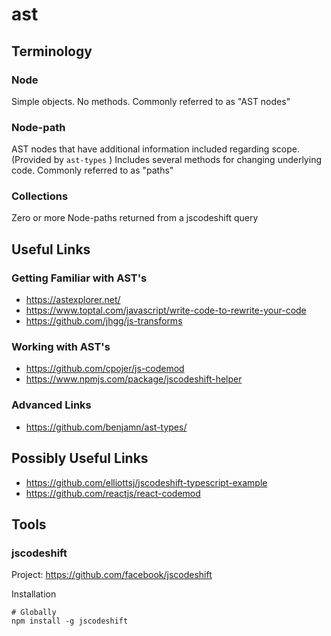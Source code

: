 # ast

## Terminology

### Node
Simple objects.
No methods.
Commonly referred to as "AST nodes"

### Node-path
AST nodes that have additional information included regarding scope. (Provided by `ast-types` )
Includes several methods for changing underlying code.
Commonly referred to as "paths"

### Collections

Zero or more Node-paths returned from a jscodeshift query

## Useful Links

### Getting Familiar with AST's
* https://astexplorer.net/
* https://www.toptal.com/javascript/write-code-to-rewrite-your-code
* https://github.com/jhgg/js-transforms

### Working with AST's

* https://github.com/cpojer/js-codemod
* https://www.npmjs.com/package/jscodeshift-helper

### Advanced Links

* https://github.com/benjamn/ast-types/
## Possibly Useful Links

* https://github.com/elliottsj/jscodeshift-typescript-example
* https://github.com/reactjs/react-codemod

## Tools

### jscodeshift

Project: https://github.com/facebook/jscodeshift

Installation
```
# Globally
npm install -g jscodeshift
```